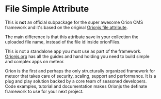# File Simple Attribute
This is **not** an official subpackage for the super awesome Orion CMS framework and it's based on the original [Orionjs file attribute](https://github.com/mikamai/orionjs/tree/master/packages/file-attribute). 

The main difference is that this attribute save in your collection the uploaded file name, instead of the file id inside orionFiles.  
  
This is not a standalone app you must use as part of the framework. 
[Orionjs.org](http://Orionjs.org) has all the guides and hand holding you need to build simple and complex apps on meteor. 

Orion is the first and perhaps the only structurally organized framework for meteor that takes care of security, scaling, support and performance. It is a plug and play solution backed by a core team of seasoned developers. Code examples, tutorial and documentation makes Orionjs the definate framework to use for your next project.
